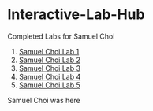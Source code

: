 # Interactive-Lab-Hub

Completed Labs for Samuel Choi

1. [Samuel Choi Lab 1](https://github.com/sgc87/IDD-Fa18-Lab1/blob/master/README.md)
2. [Samuel Choi Lab 2](https://github.com/sgc87/IDD-Fa19-Lab2/blob/master/README.md)
3. [Samuel Choi Lab 3](https://github.com/sgc87/IDD-Fa19-Lab3/blob/master/README.md)
4. [Samuel Choi Lab 4](https://github.com/sgc87/IDD-Fa19-Lab4/blob/master/README.md)
5. [Samuel Choi Lab 5](https://github.com/sgc87/IDD-Fa19-Lab5/README.md)

Samuel Choi was here
